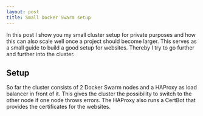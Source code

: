 ```yaml
---
layout: post
title: Small Docker Swarm setup
---
```


In this post I show you my small cluster setup for private purposes and how this can also scale well once a project should become larger. This serves as a small guide to build a good setup for websites. Thereby I try to go further and further into the cluster.

## Setup

So far the cluster consists of 2 Docker Swarm nodes and a HAProxy as load balancer in front of it.
This gives the cluster the possibility to switch to the other node if one node throws errors. 
The HAProxy also runs a CertBot that provides the certificates for the websites.